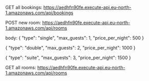 GET all bookings:
https://aedhfn90fe.execute-api.eu-north-1.amazonaws.com/api/bookings

POST new room:
https://aedhfn90fe.execute-api.eu-north-1.amazonaws.com/api/rooms

body:
{
"type": "single",
"max_guests": 1,
"price_per_night": 500
}

{
"type": "double",
"max_guests": 2,
"price_per_night": 1000
}

{
"type": "suite",
"max_guests": 3,
"price_per_night": 1500
}

GET all rooms:
https://aedhfn90fe.execute-api.eu-north-1.amazonaws.com/api/rooms
